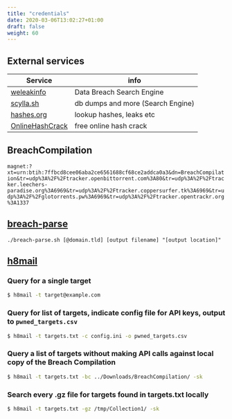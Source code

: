 ```yaml
---
title: "credentials"
date: 2020-03-06T13:02:27+01:00
draft: false
weight: 60
---
```


## External services

| Service                                            | info                                     |
|----------------------------------------------------|------------------------------------------|
| [weleakinfo](https://weleakinfo.com)               | Data Breach Search Engine                |
| [scylla.sh](https://scylla.sh)                     | db dumps and more (Search Engine)        |
| [hashes.org](https://hashes.org)                   | lookup hashes, leaks etc                 |
| [OnlineHashCrack](https://www.onlinehashcrack.com) | free online hash crack                   |

## BreachCompilation

`magnet:?xt=urn:btih:7ffbcd8cee06aba2ce6561688cf68ce2addca0a3&dn=BreachCompilation&tr=udp%3A%2F%2Ftracker.openbittorrent.com%3A80&tr=udp%3A%2F%2Ftracker.leechers-paradise.org%3A6969&tr=udp%3A%2F%2Ftracker.coppersurfer.tk%3A6969&tr=udp%3A%2F%2Fglotorrents.pw%3A6969&tr=udp%3A%2F%2Ftracker.opentrackr.org%3A1337`

## [breach-parse](https://github.com/hmaverickadams/breach-parse)

`./breach-parse.sh [@domain.tld] [output filename] "[output location]"`

## [h8mail](https://github.com/khast3x/h8mail)

### Query for a single target

```bash
$ h8mail -t target@example.com
```

### Query for list of targets, indicate config file for API keys, output to `pwned_targets.csv`

```bash
$ h8mail -t targets.txt -c config.ini -o pwned_targets.csv
```

### Query a list of targets without making API calls against local copy of the Breach Compilation

```bash
$ h8mail -t targets.txt -bc ../Downloads/BreachCompilation/ -sk
```

### Search every .gz file for targets found in targets.txt locally

```bash
$ h8mail -t targets.txt -gz /tmp/Collection1/ -sk
```